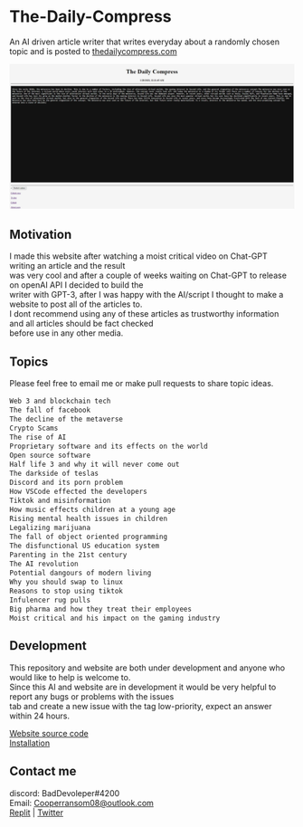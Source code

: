 # The-Daily-Compress
An AI driven article writer that writes everyday about a randomly chosen topic and is posted to [thedailycompress.com](https://itzcozi.github.io/The-Daily-Compress/)

![Website article](.github/TDC.Home.Page.jpg "Website article")

## Motivation
I made this website after watching a moist critical video on Chat-GPT writing an article and the result  
was very cool and after a couple of weeks waiting on Chat-GPT to release on openAI API I decided to build the  
writer with GPT-3, after I was happy with the AI/script I thought to make a website to post all of the articles to.  
I dont recommend using any of these articles as trustworthy information and all articles should be fact checked  
before use in any other media.

## Topics
Please feel free to email me or make pull requests to share topic ideas.

```
Web 3 and blockchain tech
The fall of facebook
The decline of the metaverse
Crypto Scams
The rise of AI
Proprietary software and its effects on the world
Open source software
Half life 3 and why it will never come out
The darkside of teslas
Discord and its porn problem
How VSCode effected the developers
Tiktok and misinformation
How music effects children at a young age
Rising mental health issues in children
Legalizing marijuana
The fall of object oriented programming
The disfunctional US education system
Parenting in the 21st century
The AI revolution
Potential dangours of modern living
Why you should swap to linux
Reasons to stop using tiktok
Infulencer rug pulls
Big pharma and how they treat their employees
Moist critical and his impact on the gaming industry
```

## Development
This repository and website are both under development and anyone who would like to help is welcome to.  
Since this AI and website are in development it would be very helpful to report any bugs or problems with the issues  
tab and create a new issue with the tag low-priority, expect an answer within 24 hours.  

[Website source code](https://github.com/itzCozi/The-Daily-Compress/tree/website)  
[Installation](https://github.com/itzCozi/The-Daily-Compress/blob/main/.github/HOW-TO:Install-Project.md)

## Contact me
discord: BadDevoleper#4200                                                                                                                                             
Email: Cooperransom08@outlook.com                                                                                                                                      
[Replit](https://replit.com/@cozi08) | 
[Twitter](https://twitter.com/ransom_cooper)
